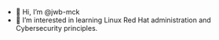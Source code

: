 - 👋 Hi, I’m @jwb-mck
- 👀 I’m interested in learning Linux Red Hat administration and Cybersecurity principles.
<!---
jwb-mck/jwb-mck is a ✨ special ✨ repository because its `README.md` (this file) appears on your GitHub profile.
You can click the Preview link to take a look at your changes.
--->
